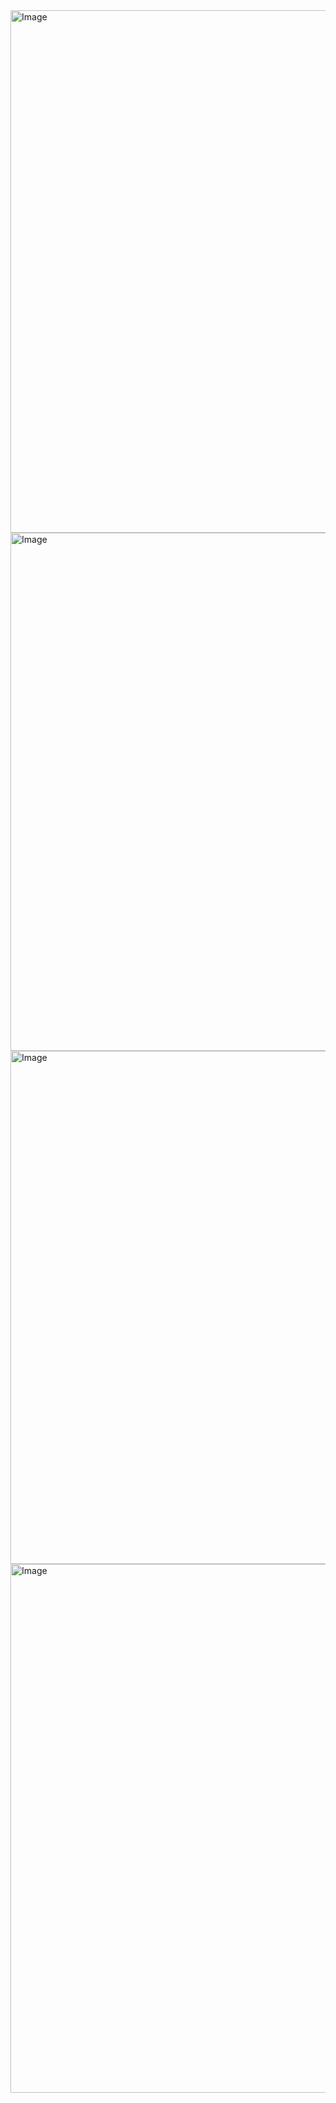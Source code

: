 <img width="1920" height="836" alt="Image" src="https://github.com/user-attachments/assets/85c5c09b-d042-4840-9c8d-ad60d425cdd3" />
<img width="1920" height="829" alt="Image" src="https://github.com/user-attachments/assets/8f3bd5f8-36f8-4132-88be-68f9420b98cd" />
<img width="1920" height="821" alt="Image" src="https://github.com/user-attachments/assets/b784c23c-636c-48c8-b7b6-c0346d576c2e" />
<img width="1920" height="846" alt="Image" src="https://github.com/user-attachments/assets/4dfb9005-1eb2-494f-9974-00793488e40c" />
